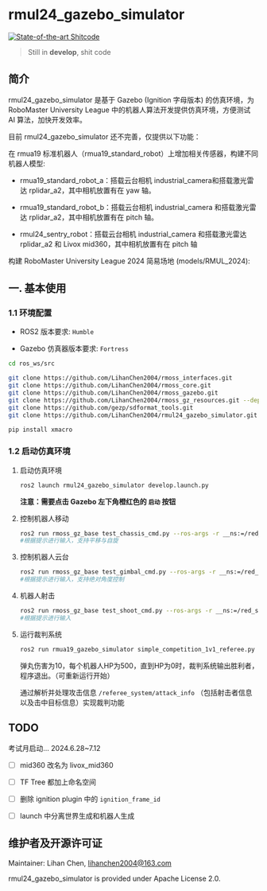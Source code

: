 # rmul24_gazebo_simulator

[![State-of-the-art Shitcode](https://img.shields.io/static/v1?label=State-of-the-art&message=Shitcode&color=7B5804)](https://github.com/trekhleb/state-of-the-art-shitcode)

> Still in **develop**, shit code

## 简介

rmul24_gazebo_simulator 是基于 Gazebo (Ignition 字母版本) 的仿真环境，为 RoboMaster University League 中的机器人算法开发提供仿真环境，方便测试 AI 算法，加快开发效率。

目前 rmul24_gazebo_simulator 还不完善，仅提供以下功能：

在 rmua19 标准机器人（rmua19_standard_robot）上增加相关传感器，构建不同机器人模型:

- rmua19_standard_robot_a：搭载云台相机 industrial_camera和搭载激光雷达 rplidar_a2，其中相机放置有在 yaw 轴。

- rmua19_standard_robot_b：搭载云台相机 industrial_camera 和搭载激光雷达 rplidar_a2，其中相机放置有在 pitch 轴。

- rmul24_sentry_robot：搭载云台相机 industrial_camera 和搭载激光雷达 rplidar_a2 和 Livox mid360，其中相机放置有在 pitch 轴

构建 RoboMaster University League 2024 简易场地 (models/RMUL_2024):

## 一. 基本使用

### 1.1 环境配置

- ROS2 版本要求: `Humble`

- Gazebo 仿真器版本要求: `Fortress`

```sh
cd ros_ws/src

git clone https://github.com/LihanChen2004/rmoss_interfaces.git
git clone https://github.com/LihanChen2004/rmoss_core.git
git clone https://github.com/LihanChen2004/rmoss_gazebo.git
git clone https://github.com/LihanChen2004/rmoss_gz_resources.git --depth=1
git clone https://github.com/gezp/sdformat_tools.git
git clone https://github.com/LihanChen2004/rmul24_gazebo_simulator.git

pip install xmacro
```

### 1.2 启动仿真环境

1. 启动仿真环境

    ```sh
    ros2 launch rmul24_gazebo_simulator develop.launch.py
    ```

    **注意：需要点击 Gazebo 左下角橙红色的 `启动` 按钮**

2. 控制机器人移动

    ```sh
    ros2 run rmoss_gz_base test_chassis_cmd.py --ros-args -r __ns:=/red_standard_robot1/robot_base -p v:=0.3 -p w:=0.3
    #根据提示进行输入，支持平移与自旋
    ```

3. 控制机器人云台

    ```sh
    ros2 run rmoss_gz_base test_gimbal_cmd.py --ros-args -r __ns:=/red_standard_robot1/robot_base
    #根据提示进行输入，支持绝对角度控制
    ```

4. 机器人射击

    ```sh
    ros2 run rmoss_gz_base test_shoot_cmd.py --ros-args -r __ns:=/red_standard_robot1/robot_base
    #根据提示进行输入
    ```

5. 运行裁判系统

    ```sh
    ros2 run rmua19_gazebo_simulator simple_competition_1v1_referee.py
    ```

    弹丸伤害为10，每个机器人HP为500，直到HP为0时，裁判系统输出胜利者，程序退出。（可重新运行开始）

    通过解析并处理攻击信息 `/referee_system/attack_info` （包括射击者信息以及击中目标信息）实现裁判功能

## TODO

考试月启动... 2024.6.28~7.12

- [ ] mid360 改名为 livox_mid360

- [ ] TF Tree 都加上命名空间

- [ ] 删除 ignition plugin 中的 `ignition_frame_id`

- [ ] launch 中分离世界生成和机器人生成

## 维护者及开源许可证

Maintainer: Lihan Chen, <lihanchen2004@163.com>

rmul24_gazebo_simulator is provided under Apache License 2.0.

